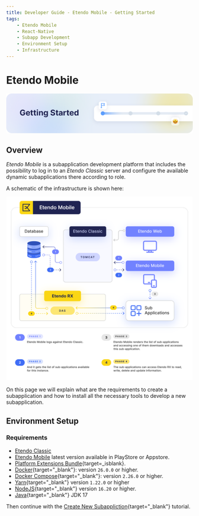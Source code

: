 ```yaml
---
title: Developer Guide - Etendo Mobile - Getting Started
tags:
    - Etendo Mobile
    - React-Native
    - Subapp Development
    - Environment Setup
    - Infrastructure
---
```


# Etendo Mobile

![cover-getting-started.png](../../assets/getting-started/overview/cover-getting-started.png)

## Overview

*Etendo Mobile* is a subapplication development platform that includes the possibility to log in to an *Etendo Classic* server and configure the available dynamic subapplications there according to role. 

A schematic of the infrastructure is shown here:

![etendo-mobile-infrastructure.png](../../assets/developer-guide/etendo-mobile/getting-started/etendo-mobile-infrastructure.png)

On this page we will explain what are the requirements to create a subapplication and how to install all the necessary tools to develop a new subapplication.

## Environment Setup
### Requirements

- [Etendo Classic](../../developer-guide/etendo-rx/getting-started.md)
- [Etendo Mobile](../../user-guide/etendo-mobile/getting-started.md) latest version available in PlayStore or Appstore.
- [Platform Extensions Bundle](https://marketplace.etendo.cloud/#/product-details?module=5AE4A287F2584210876230321FBEE614){target=_isblank}.
- [Docker](https://docs.docker.com/get-docker/){target="_blank"}: version `26.0.0` or higher.
- [Docker Compose](https://docs.docker.com/compose/install/){target="_blank"}: version `2.26.0` or higher.
- [Yarn](https://classic.yarnpkg.com/en/docs/install/){target="_blank"} version `1.22.0` or higher
- [NodeJS](https://nodejs.org/en/download/package-manager){target="_blank"} version `16.20` or higher.
- [Java](https://www.oracle.com/ar/java/technologies/downloads/#jdk17){target="_blank"} JDK 17 

Then continue with the [Create New Subappliction](../../developer-guide/etendo-mobile/tutorials/create-new-subapplication.md){target="_blank"} tutorial.
